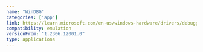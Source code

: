 ```yaml
---
name: "WinDBG"
categories: ['app']
link: https://learn.microsoft.com/en-us/windows-hardware/drivers/debugger/
compatibility: emulation
versionFrom: "1.2306.12001.0"
type: applications
---
```


